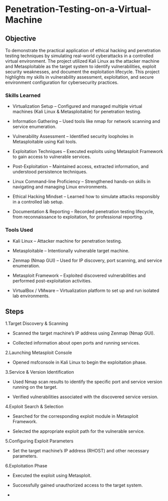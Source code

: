 # Penetration-Testing-on-a-Virtual-Machine


## Objective
To demonstrate the practical application of ethical hacking and penetration testing techniques by simulating real-world cyberattacks in a controlled virtual environment. The project utilized Kali Linux as the attacker machine and Metasploitable as the target system to identify vulnerabilities, exploit security weaknesses, and document the exploitation lifecycle. This project highlights my skills in vulnerability assessment, exploitation, and secure environment configuration for cybersecurity practices.

### Skills Learned
- Virtualization Setup – Configured and managed multiple virtual machines (Kali Linux & Metasploitable) for penetration testing.

- Information Gathering – Used tools like nmap for network scanning and service enumeration.

- Vulnerability Assessment – Identified security loopholes in Metasploitable using Kali tools.

- Exploitation Techniques – Executed exploits using Metasploit Framework to gain access to vulnerable services.

- Post-Exploitation – Maintained access, extracted information, and understood persistence techniques.

- Linux Command-line Proficiency – Strengthened hands-on skills in navigating and managing Linux environments.

- Ethical Hacking Mindset – Learned how to simulate attacks responsibly in a controlled lab setup.

- Documentation & Reporting – Recorded penetration testing lifecycle, from reconnaissance to exploitation, for professional reporting.
### Tools Used
- Kali Linux – Attacker machine for penetration testing.

- Metasploitable – Intentionally vulnerable target machine.

- Zenmap (Nmap GUI) – Used for IP discovery, port scanning, and service enumeration.

- Metasploit Framework – Exploited discovered vulnerabilities and performed post-exploitation activities.

- VirtualBox / VMware – Virtualization platform to set up and run isolated lab environments.

## Steps

1.Target Discovery & Scanning

- Scanned the target machine’s IP address using Zenmap (Nmap GUI).

- Collected information about open ports and running services.

2.Launching Metasploit Console

- Opened msfconsole in Kali Linux to begin the exploitation phase.

3.Service & Version Identification

- Used Nmap scan results to identify the specific port and service version running on the target.

- Verified vulnerabilities associated with the discovered service version.

4.Exploit Search & Selection

- Searched for the corresponding exploit module in Metasploit Framework.

- Selected the appropriate exploit path for the vulnerable service.

5.Configuring Exploit Parameters

- Set the target machine’s IP address (RHOST) and other necessary parameters.

6.Exploitation Phase

- Executed the exploit using Metasploit.

- Successfully gained unauthorized access to the target system.




















- 
